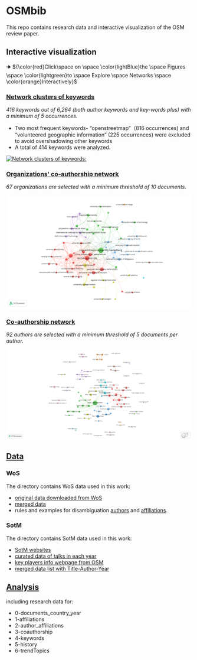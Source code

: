 # OSMbib

This repo contains research data and interactive visualization of the OSM review paper. 


## Interactive visualization 

🠊 ${\color{red}Click\space on \space \color{lightBlue}the \space Figures \space \color{lightgreen}to \space Explore \space Networks \space \color{orange}Interactively}$


### [Network clusters of keywords](https://app.vosviewer.com/?json=https%3A%2F%2Fdrive.google.com%2Fuc%3Fid%3D1EbZDFNeOB0pFYYCwtFcOSIrvx6kGutQO)

*416 keywords out of 6,264 (both author keywords and key-words plus) with a minimum of 5 occurrences.*

* Two most frequent keywords- “openstreetmap”（816 occurrences) and “volunteered geographic information” (225 occurrences) were excluded to avoid overshadowing other keywords
* A total of 414 keywords were analyzed.

[![Network clusters of keywords:](https://github.com/user-attachments/assets/317d612f-38c6-46ef-890b-fc4df0081b86 'Network clusters of keywords')](https://app.vosviewer.com/?json=https%3A%2F%2Fdrive.google.com%2Fuc%3Fid%3D1EbZDFNeOB0pFYYCwtFcOSIrvx6kGutQO)


### [Organizations' co-authorship network](https://app.vosviewer.com/?json=https\%3A\%2F\%2Fdrive.google.com\%2Fuc\%3Fid\%3D1CXvU7ZT3QXlY-hxaguZ5xd0mdVmgTJE5)

*67 organizations are selected with a minimum threshold of 10 documents.*

[![Organizations' Co-Authorship Network:](https://github.com/ya0-sun/OSMbib/blob/main/img/organization.png 'Organizations Co-Authorship Network')](https://app.vosviewer.com/?json=https%3A%2F%2Fdrive.google.com%2Fuc%3Fid%3D1CXvU7ZT3QXlY-hxaguZ5xd0mdVmgTJE5)


### [Co-authorship network](https://app.vosviewer.com/?json=https%3A%2F%2Fdrive.google.com%2Fuc%3Fid%3D1BZZPj4WQq477UoeBQhTDaV09ll5_daAl)

*92 authors are selected with a minimum threshold of 5 documents per author.*

[![Co-Authorship Network:](https://github.com/ya0-sun/OSMbib/blob/main/img/co-authorship.png 'Co-Authorship Network')](https://app.vosviewer.com/?json=https%3A%2F%2Fdrive.google.com%2Fuc%3Fid%3D1BZZPj4WQq477UoeBQhTDaV09ll5_daAl)

## [Data](https://github.com/ya0-sun/OSMbib/tree/main/data) 

### WoS 

The directory contains WoS data used in this work: 
* [original data downloaded from WoS](https://github.com/ya0-sun/OSMbib/tree/main/data/wos/wos_download)
* [merged data](https://github.com/ya0-sun/OSMbib/blob/main/data/wos/wos_merged_mod.txt)
* rules and examples for disambiguation [authors](https://github.com/ya0-sun/OSMbib/blob/main/data/wos/names_change.txt) and [affiliations](https://github.com/ya0-sun/OSMbib/blob/main/data/wos/affiliation_change.txt). 

### SotM 

The directory contains SotM data used in this work:
* [SotM websites](https://github.com/ya0-sun/OSMbib/blob/main/data/sotm/sotm_websites.md)
* [curated data of talks in each year](https://github.com/ya0-sun/OSMbib/blob/main/data/sotm/sotm_TI_AU_PY_merged.xlsx)
* [key players info webpage from OSM](https://github.com/ya0-sun/OSMbib/blob/main/data/sotm/keyFigures_infoList.md)
* [merged data list with Title-Author-Year](https://github.com/ya0-sun/OSMbib/blob/main/data/sotm/sotm_TI_AU_PY_merged.xlsx)

## [Analysis](https://github.com/ya0-sun/OSMbib/tree/main/analysis)
including research data for: 
* 0-documents_country_year
* 1-affiliations
* 2-author_affiliations
* 3-coauthorship
* 4-keywords
* 5-history
* 6-trendTopics
